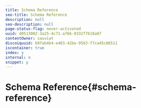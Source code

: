 ```yaml
---
title: Schema Reference
seo-title: Schema Reference
description: null
seo-description: null
page-status-flag: never-activated
uuid: d0513002-3a25-4c71-a766-0332f7618a07
contentOwner: sauviat
discoiquuid: b0fab4b4-e403-42be-9563-f7ca45c86511
iscontainer: true
index: y
internal: n
snippet: y
---
```


# Schema Reference{#schema-reference}

